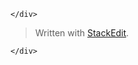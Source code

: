 <!DOCTYPE html>
<html>

<head>
  <meta charset="utf-8">
  <meta name="viewport" content="width=device-width, initial-scale=1.0">
  <title>GNU Math</title>
  <link rel="stylesheet" href="https://stackedit.io/style.css" />
</head>

<body class="stackedit">
  <div class="stackedit__left">
    <div class="stackedit__toc">
      
    </div>
  </div>
  <div class="stackedit__right">
    <div class="stackedit__html">
      <blockquote>
<p>Written with <a href="https://stackedit.io/">StackEdit</a>.</p>
</blockquote>

    </div>
  </div>
</body>

</html>
